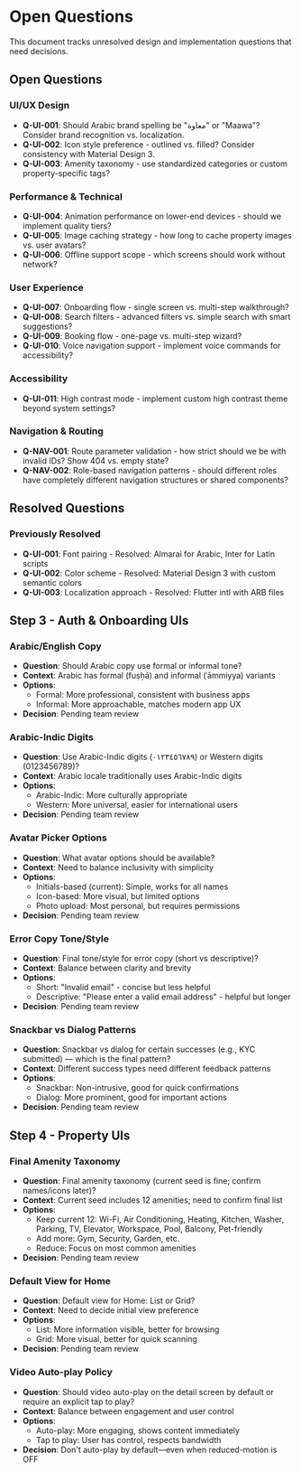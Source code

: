 # Open Questions

This document tracks unresolved design and implementation questions that need decisions.

## Open Questions

### UI/UX Design
- **Q-UI-001**: Should Arabic brand spelling be "معاوة" or "Maawa"? Consider brand recognition vs. localization.
- **Q-UI-002**: Icon style preference - outlined vs. filled? Consider consistency with Material Design 3.
- **Q-UI-003**: Amenity taxonomy - use standardized categories or custom property-specific tags?

### Performance & Technical
- **Q-UI-004**: Animation performance on lower-end devices - should we implement quality tiers?
- **Q-UI-005**: Image caching strategy - how long to cache property images vs. user avatars?
- **Q-UI-006**: Offline support scope - which screens should work without network?

### User Experience
- **Q-UI-007**: Onboarding flow - single screen vs. multi-step walkthrough?
- **Q-UI-008**: Search filters - advanced filters vs. simple search with smart suggestions?
- **Q-UI-009**: Booking flow - one-page vs. multi-step wizard?
- **Q-UI-010**: Voice navigation support - implement voice commands for accessibility?

### Accessibility
- **Q-UI-011**: High contrast mode - implement custom high contrast theme beyond system settings?

### Navigation & Routing
- **Q-NAV-001**: Route parameter validation - how strict should we be with invalid IDs? Show 404 vs. empty state?
- **Q-NAV-002**: Role-based navigation patterns - should different roles have completely different navigation structures or shared components?

## Resolved Questions

### Previously Resolved
- **Q-UI-001**: Font pairing - Resolved: Almarai for Arabic, Inter for Latin scripts
- **Q-UI-002**: Color scheme - Resolved: Material Design 3 with custom semantic colors
- **Q-UI-003**: Localization approach - Resolved: Flutter intl with ARB files

## Step 3 - Auth & Onboarding UIs

### Arabic/English Copy
- **Question**: Should Arabic copy use formal or informal tone?
- **Context**: Arabic has formal (fuṣḥā) and informal (ʿāmmiyya) variants
- **Options**: 
  - Formal: More professional, consistent with business apps
  - Informal: More approachable, matches modern app UX
- **Decision**: Pending team review

### Arabic-Indic Digits
- **Question**: Use Arabic-Indic digits (٠١٢٣٤٥٦٧٨٩) or Western digits (0123456789)?
- **Context**: Arabic locale traditionally uses Arabic-Indic digits
- **Options**:
  - Arabic-Indic: More culturally appropriate
  - Western: More universal, easier for international users
- **Decision**: Pending team review

### Avatar Picker Options
- **Question**: What avatar options should be available?
- **Context**: Need to balance inclusivity with simplicity
- **Options**:
  - Initials-based (current): Simple, works for all names
  - Icon-based: More visual, but limited options
  - Photo upload: Most personal, but requires permissions
- **Decision**: Pending team review

### Error Copy Tone/Style
- **Question**: Final tone/style for error copy (short vs descriptive)?
- **Context**: Balance between clarity and brevity
- **Options**:
  - Short: "Invalid email" - concise but less helpful
  - Descriptive: "Please enter a valid email address" - helpful but longer
- **Decision**: Pending team review

### Snackbar vs Dialog Patterns
- **Question**: Snackbar vs dialog for certain successes (e.g., KYC submitted) — which is the final pattern?
- **Context**: Different success types need different feedback patterns
- **Options**:
  - Snackbar: Non-intrusive, good for quick confirmations
  - Dialog: More prominent, good for important actions
- **Decision**: Pending team review

## Step 4 - Property UIs

### Final Amenity Taxonomy
- **Question**: Final amenity taxonomy (current seed is fine; confirm names/icons later)?
- **Context**: Current seed includes 12 amenities; need to confirm final list
- **Options**:
  - Keep current 12: Wi-Fi, Air Conditioning, Heating, Kitchen, Washer, Parking, TV, Elevator, Workspace, Pool, Balcony, Pet-friendly
  - Add more: Gym, Security, Garden, etc.
  - Reduce: Focus on most common amenities
- **Decision**: Pending team review

### Default View for Home
- **Question**: Default view for Home: List or Grid?
- **Context**: Need to decide initial view preference
- **Options**:
  - List: More information visible, better for browsing
  - Grid: More visual, better for quick scanning
- **Decision**: Pending team review

### Video Auto-play Policy
- **Question**: Should video auto-play on the detail screen by default or require an explicit tap to play?
- **Context**: Balance between engagement and user control
- **Options**:
  - Auto-play: More engaging, shows content immediately
  - Tap to play: User has control, respects bandwidth
- **Decision**: Don't auto-play by default—even when reduced-motion is OFF
